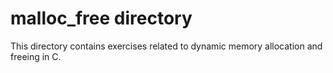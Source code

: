 # malloc_free directory

This directory contains exercises related to dynamic memory allocation and freeing in C.
